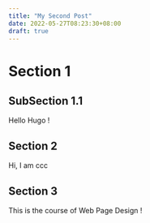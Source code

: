 ```yaml
---
title: "My Second Post"
date: 2022-05-27T08:23:30+08:00
draft: true
---
```


# Section 1

## SubSection 1.1

Hello Hugo !

## Section 2

Hi, I am ccc

## Section 3

This is the course of Web Page Design !

